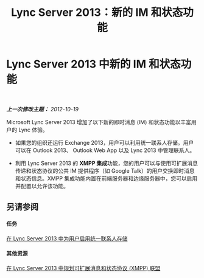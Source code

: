 ﻿---
title: Lync Server 2013：新的 IM 和状态功能
TOCTitle: 新的 IM 和状态功能
ms:assetid: dd54b9ef-37cb-4b8e-9067-9fb80b48b1b0
ms:mtpsurl: https://technet.microsoft.com/zh-cn/library/JJ205322(v=OCS.15)
ms:contentKeyID: 49314482
ms.date: 05/19/2016
mtps_version: v=OCS.15
ms.translationtype: HT
---

# Lync Server 2013 中新的 IM 和状态功能

 

_**上一次修改主题：** 2012-10-19_

Microsoft Lync Server 2013 增加了以下新的即时消息 (IM) 和状态功能以丰富用户的 Lync 体验。

  - 如果您的组织还运行 Exchange 2013，用户可以利用统一联系人存储。用户可以在 Outlook 2013、 Outlook Web App 以及 Lync 2013 中管理联系人。

  - 利用 Lync Server 2013 的 **XMPP 集成**功能，您的用户可以与使用可扩展消息传递和状态协议的公共 IM 提供程序（如 Google Talk）的用户交换即时消息和状态信息。XMPP 集成功能内置在前端服务器和边缘服务器中，您可以启用并配置以允许该功能。

## 另请参阅

#### 任务

[在 Lync Server 2013 中为用户启用统一联系人存储](lync-server-2013-enable-users-for-unified-contact-store.md)  

#### 其他资源

[在 Lync Server 2013 中规划可扩展消息和状态协议 (XMPP) 联盟](lync-server-2013-planning-for-extensible-messaging-and-presence-protocol-xmpp-federation.md)

